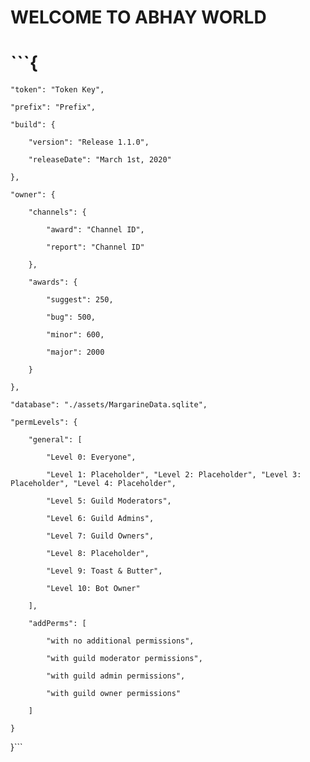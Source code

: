 # WELCOME TO ABHAY WORLD
# ```{

    "token": "Token Key",

    "prefix": "Prefix", 

    "build": {

        "version": "Release 1.1.0",

        "releaseDate": "March 1st, 2020"

    },

    "owner": {

        "channels": {

            "award": "Channel ID",

            "report": "Channel ID"

        },

        "awards": {

            "suggest": 250,

            "bug": 500,

            "minor": 600,

            "major": 2000

        }

    },

    "database": "./assets/MargarineData.sqlite",

    "permLevels": {

        "general": [

            "Level 0: Everyone",

            "Level 1: Placeholder", "Level 2: Placeholder", "Level 3: Placeholder", "Level 4: Placeholder",

            "Level 5: Guild Moderators", 

            "Level 6: Guild Admins", 

            "Level 7: Guild Owners", 

            "Level 8: Placeholder",

            "Level 9: Toast & Butter",

            "Level 10: Bot Owner"

        ],

        "addPerms": [

            "with no additional permissions",

            "with guild moderator permissions",

            "with guild admin permissions",

            "with guild owner permissions"

        ]

    }

}```
